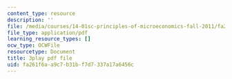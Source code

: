 ```yaml
---
content_type: resource
description: ''
file: /media/courses/14-01sc-principles-of-microeconomics-fall-2011/fa261f6aa9c7b31bf7d7337a17a6456c_pmolioUklXI.pdf
file_type: application/pdf
learning_resource_types: []
ocw_type: OCWFile
resourcetype: Document
title: 3play pdf file
uid: fa261f6a-a9c7-b31b-f7d7-337a17a6456c
---
```

